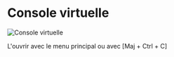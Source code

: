 # Console virtuelle
![Console virtuelle](pictures/virtualconsole.png)

L'ouvrir avec le menu principal ou avec [Maj + Ctrl + C]
